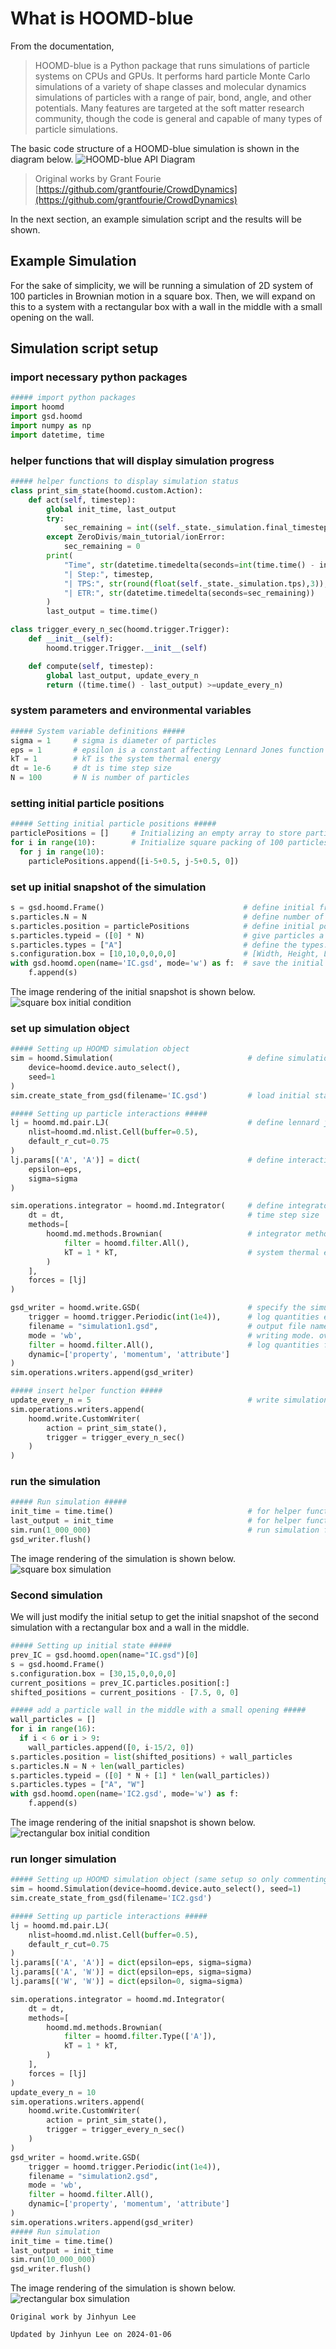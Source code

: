 # What is HOOMD-blue

From the documentation,
>HOOMD-blue is a Python package that runs simulations of particle systems on CPUs and GPUs. It performs hard particle Monte Carlo simulations of a variety of shape classes and molecular dynamics simulations of particles with a range of pair, bond, angle, and other potentials. Many features are targeted at the soft matter research community, though the code is general and capable of many types of particle simulations.

The basic code structure of a HOOMD-blue simulation is shown in the diagram below.
![HOOMD-blue API Diagram](api_diagram.png)
>Original works by Grant Fourie [https://github.com/grantfourie/CrowdDynamics](https://github.com/grantfourie/CrowdDynamics)

In the next section, an example simulation script and the results will be shown.

## Example Simulation

For the sake of simplicity, we will be running a simulation of 2D system of 100 particles in Brownian motion in a square box. Then, we will expand on this to a system with a rectangular box with a wall in the middle with a small opening on the wall.

## Simulation script setup

### import necessary python packages

```python
##### import python packages
import hoomd
import gsd.hoomd
import numpy as np
import datetime, time
```

### helper functions that will display simulation progress

```python
##### helper functions to display simulation status
class print_sim_state(hoomd.custom.Action):
    def act(self, timestep):
        global init_time, last_output
        try:
            sec_remaining = int((self._state._simulation.final_timestep - timestep) / self._state._simulation.tps)
        except ZeroDivis/main_tutorial/ionError:
            sec_remaining = 0
        print(
            "Time", str(datetime.timedelta(seconds=int(time.time() - init_time))),
            "| Step:", timestep,
            "| TPS:", str(round(float(self._state._simulation.tps),3)),
            "| ETR:", str(datetime.timedelta(seconds=sec_remaining))
        )
        last_output = time.time()

class trigger_every_n_sec(hoomd.trigger.Trigger):
    def __init__(self):
        hoomd.trigger.Trigger.__init__(self)

    def compute(self, timestep):
        global last_output, update_every_n
        return ((time.time() - last_output) >=update_every_n)
```

### system parameters and environmental variables

```python
##### System variable definitions #####
sigma = 1     # sigma is diameter of particles
eps = 1       # epsilon is a constant affecting Lennard Jones function steepness/energy
kT = 1        # kT is the system thermal energy
dt = 1e-6     # dt is time step size
N = 100       # N is number of particles
```

### setting initial particle positions

```python
##### Setting initial particle positions #####
particlePositions = []     # Initializing an empty array to store particle positions
for i in range(10):        # Initialize square packing of 100 particles [10X10]
  for j in range(10):
    particlePositions.append([i-5+0.5, j-5+0.5, 0])
```

### set up initial snapshot of the simulation

```python
s = gsd.hoomd.Frame()                               # define initial frame
s.particles.N = N                                   # define number of particles
s.particles.position = particlePositions            # define initial positions
s.particles.typeid = ([0] * N)                      # give particles a type id (all particles are the same type here)
s.particles.types = ["A"]                           # define the types. only 1 type here
s.configuration.box = [10,10,0,0,0,0]               # [Width, Height, Length, x0, y0, z0]
with gsd.hoomd.open(name='IC.gsd', mode='w') as f:  # save the initial state as .gsd file
    f.append(s)
```

The image rendering of the initial snapshot is shown below.
![square box initial condition](vis/main_tutorial/IC1.png)

### set up simulation object

```python
##### Setting up HOOMD simulation object
sim = hoomd.Simulation(                              # define simulation object and specify device and seed
    device=hoomd.device.auto_select(),
    seed=1
)
sim.create_state_from_gsd(filename='IC.gsd')         # load initial state

##### Setting up particle interactions #####
lj = hoomd.md.pair.LJ(                               # define lennard jones force
    nlist=hoomd.md.nlist.Cell(buffer=0.5),
    default_r_cut=0.75
)
lj.params[('A', 'A')] = dict(                        # define interaction between the particles type A.
    epsilon=eps,
    sigma=sigma
) 

sim.operations.integrator = hoomd.md.Integrator(     # define integrator
    dt = dt,                                         # time step size
    methods=[
        hoomd.md.methods.Brownian(                   # integrator method. you are most likely to be using either Brownian or Langevin. check documentation for details
            filter = hoomd.filter.All(),
            kT = 1 * kT,                             # system thermal energy
        )
    ],
    forces = [lj]
)

gsd_writer = hoomd.write.GSD(                        # specify the simulation output
    trigger = hoomd.trigger.Periodic(int(1e4)),      # log quantities every 1e4 time steps
    filename = "simulation1.gsd",                    # output file name
    mode = 'wb',                                     # writing mode. overwrite if exist
    filter = hoomd.filter.All(),                     # log quantities for all particles
    dynamic=['property', 'momentum', 'attribute']
)
sim.operations.writers.append(gsd_writer)

##### insert helper function #####
update_every_n = 5                                   # write simulation status every 5 seconds
sim.operations.writers.append(
    hoomd.write.CustomWriter(
        action = print_sim_state(),
        trigger = trigger_every_n_sec()
    )
)
```

### run the simulation

```python
##### Run simulation #####
init_time = time.time()                              # for helper function
last_output = init_time                              # for helper function
sim.run(1_000_000)                                   # run simulation for 5e6 number of time steps. since dt is 1e-6, the whole simulation will run for 5 unit time.
gsd_writer.flush()
```

The image rendering of the simulation is shown below.
![square box simulation](vis/main_tutorial/sim1.gif)

### Second simulation

We will just modify the initial setup to get the initial snapshot of the second simulation with a rectangular box and a wall in the middle.

```python
##### Setting up initial state #####
prev_IC = gsd.hoomd.open(name="IC.gsd")[0]
s = gsd.hoomd.Frame()
s.configuration.box = [30,15,0,0,0,0]
current_positions = prev_IC.particles.position[:]
shifted_positions = current_positions - [7.5, 0, 0]

##### add a particle wall in the middle with a small opening #####
wall_particles = []
for i in range(16):
  if i < 6 or i > 9:
    wall_particles.append([0, i-15/2, 0])
s.particles.position = list(shifted_positions) + wall_particles
s.particles.N = N + len(wall_particles)
s.particles.typeid = ([0] * N + [1] * len(wall_particles))
s.particles.types = ["A", "W"]
with gsd.hoomd.open(name='IC2.gsd', mode='w') as f:
    f.append(s)
```

The image rendering of the initial snapshot is shown below.
![rectangular box initial condition](vis/main_tutorial/IC2.png)

### run longer simulation

```python
##### Setting up HOOMD simulation object (same setup so only commenting on changes) #####
sim = hoomd.Simulation(device=hoomd.device.auto_select(), seed=1)
sim.create_state_from_gsd(filename='IC2.gsd')

##### Setting up particle interactions #####
lj = hoomd.md.pair.LJ(
    nlist=hoomd.md.nlist.Cell(buffer=0.5),
    default_r_cut=0.75
)
lj.params[('A', 'A')] = dict(epsilon=eps, sigma=sigma)
lj.params[('A', 'W')] = dict(epsilon=eps, sigma=sigma)                          # walls have the same LJ interaction with the particles
lj.params[('W', 'W')] = dict(epsilon=0, sigma=sigma)                            # between walls, there's no interaction and thus 0 potential well depth

sim.operations.integrator = hoomd.md.Integrator(
    dt = dt,
    methods=[
        hoomd.md.methods.Brownian(
            filter = hoomd.filter.Type(['A']),                                  # walls are fixed and thus only the Brownian particles get integrated
            kT = 1 * kT,                                                        # system thermal energy let's increase it to 3 so that the particles move a bit faster
        )
    ],
    forces = [lj]
)
update_every_n = 10
sim.operations.writers.append(
    hoomd.write.CustomWriter(
        action = print_sim_state(),
        trigger = trigger_every_n_sec()
    )
)
gsd_writer = hoomd.write.GSD(
    trigger = hoomd.trigger.Periodic(int(1e4)),
    filename = "simulation2.gsd",
    mode = 'wb',
    filter = hoomd.filter.All(),
    dynamic=['property', 'momentum', 'attribute']
)
sim.operations.writers.append(gsd_writer)
##### Run simulation
init_time = time.time()
last_output = init_time
sim.run(10_000_000)
gsd_writer.flush()
```

The image rendering of the simulation is shown below.
![rectangular box simulation](vis/main_tutorial/sim2.gif)

`Original work by Jinhyun Lee`

`Updated by Jinhyun Lee on 2024-01-06`
